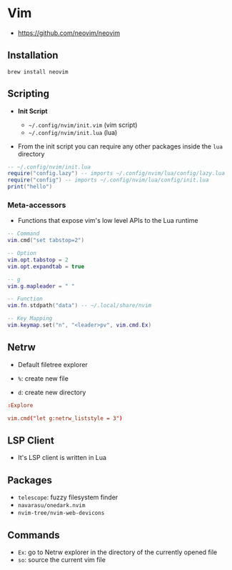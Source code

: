 # Vim

- <https://github.com/neovim/neovim>

## Installation

```shell
brew install neovim
```

## Scripting

- **Init Script**
  - `~/.config/nvim/init.vim` (vim script)
  - `~/.config/nvim/init.lua` (lua)

- From the init script you can require any other packages inside the `lua` directory

```lua
-- ~/.config/nvim/init.lua
require("config.lazy") -- imports ~/.config/nvim/lua/config/lazy.lua
require("config") -- imports ~/.config/nvim/lua/config/init.lua
print("hello")
```

### Meta-accessors

- Functions that expose vim's low level APIs to the Lua runtime

```lua
-- Command
vim.cmd("set tabstop=2")

-- Option
vim.opt.tabstop = 2
vim.opt.expandtab = true

-- g
vim.g.mapleader = " "

-- Function
vim.fn.stdpath("data") -- ~/.local/share/nvim

-- Key Mapping
vim.keymap.set("n", "<leader>pv", vim.cmd.Ex)
```

## Netrw

- Default filetree explorer

- `%`: create new file
- `d`: create new directory

```conf
:Explore
```

```conf
vim.cmd("let g:netrw_liststyle = 3")
```

## LSP Client

- It's LSP client is written in Lua

## Packages

- `telescope`: fuzzy filesystem finder
- `navarasu/onedark.nvim`
- `nvim-tree/nvim-web-devicons`

## Commands

- `Ex`: go to Netrw explorer in the directory of the currently opened file
- `so`: source the current vim file
